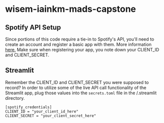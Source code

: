 # wisem-iainkm-mads-capstone

## Spotify API Setup

Since portions of this code require a tie-in to Spotify's API, you'll need to create an account and register a basic app with them.
More information [here.](https://developer.spotify.com/documentation/general/guides/authorization/app-settings/)
Make sure when registering your app, you note down your CLIENT_ID and CLIENT_SECRET.

## Streamlit

Remember the CLIENT_ID and CLIENT_SECRET you were supposed to record? In order to utilize some of the live API call functionality of the Streamlit app, plug those values into the ```secrets.toml``` file in the /.streamlit directory.
```
[spotify_credentials]
CLIENT_ID = "your_client_id_here"
CLIENT_SECRET = "your_client_secret_here"
```
